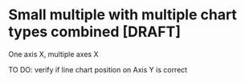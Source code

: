 # Small multiple with multiple chart types combined [DRAFT]

One axis X, multiple axes X

TO DO: verify if line chart position on Axis Y is correct
